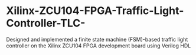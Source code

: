 # Xilinx-ZCU104-FPGA-Traffic-Light-Controller-TLC-
Designed and implemented a finite state machine (FSM)-based traffic light controller on the Xilinx ZCU104 FPGA development board using Verilog HDL
